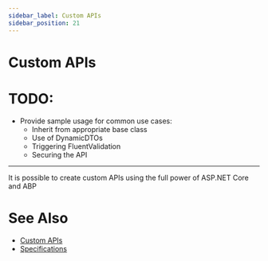 ```yaml
---
sidebar_label: Custom APIs
sidebar_position: 21
---
```

# Custom APIs

# TODO:
* Provide sample usage for common use cases:
    * Inherit from appropriate base class
    * Use of DynamicDTOs 
    * Triggering FluentValidation
    * Securing the API

---

It is possible to create custom APIs using the full power of ASP.NET Core and ABP

# See Also
- [Custom APIs](/docs/back-end-basics/custom-apis)
- [Specifications](/docs/fundamentals/specifications)